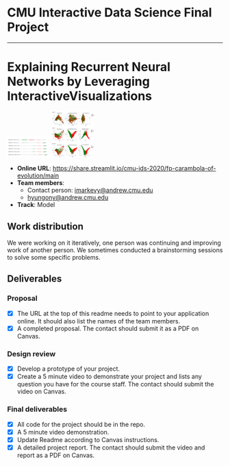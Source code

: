 # CMU Interactive Data Science Final Project
----------------------

# Explaining Recurrent Neural Networks by Leveraging InteractiveVisualizations

<p float="left">
  <img src="/tr1.jpg" width="100" />
  <img src="/tr2.jpg" width="100" />
</p>


* **Online URL**: https://share.streamlit.io/cmu-ids-2020/fp-carambola-of-evolution/main
* **Team members**:
  * Contact person: imarkevy@andrew.cmu.edu
  * hyungony@andrew.cmu.edu
* **Track**: Model

## Work distribution

We were working on it iteratively, one person was continuing and improving work of another person. We sometimes conducted a brainstorming sessions to solve some specific problems.

## Deliverables

### Proposal

- [x] The URL at the top of this readme needs to point to your application online. It should also list the names of the team members.
- [x] A completed proposal. The contact should submit it as a PDF on Canvas.

### Design review

- [x] Develop a prototype of your project.
- [x] Create a 5 minute video to demonstrate your project and lists any question you have for the course staff. The contact should submit the video on Canvas.

### Final deliverables

- [x] All code for the project should be in the repo.
- [x] A 5 minute video demonstration.
- [x] Update Readme according to Canvas instructions.
- [x] A detailed project report. The contact should submit the video and report as a PDF on Canvas.
